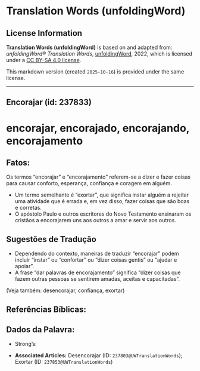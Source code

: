 # Translation Words (unfoldingWord)

## License Information

**Translation Words (unfoldingWord)** is based on and adapted from: _unfoldingWord® Translation Words_, [unfoldingWord](https://unfoldingword.org/utw), 2022, which is licensed under a [CC BY-SA 4.0 license](https://creativecommons.org/licenses/by-sa/4.0/legalcode.en).

This markdown version (created `2025-10-16`) is provided under the same license.



--------------------------------

## Encorajar (id: 237833)

encorajar, encorajado, encorajando, encorajamento
=================================================

Fatos:
------

Os termos “encorajar” e “encorajamento” referem\-se a dizer e fazer coisas para causar conforto, esperança, confiança e coragem em alguém.

* Um termo semelhante é “exortar”, que significa instar alguém a rejeitar uma atividade que é errada e, em vez disso, fazer coisas que são boas e corretas.
* O apóstolo Paulo e outros escritores do Novo Testamento ensinaram os cristãos a encorajarem uns aos outros a amar e servir aos outros.

Sugestões de Tradução
---------------------

* Dependendo do contexto, maneiras de traduzir “encorajar” podem incluir “instar” ou “confortar” ou “dizer coisas gentis” ou “ajudar e apoiar”.
* A frase “dar palavras de encorajamento” significa “dizer coisas que fazem outras pessoas se sentirem amadas, aceitas e capacitadas”.

(Veja também: desencorajar, confiança, exortar)

Referências Bíblicas:
---------------------

Dados da Palavra:
-----------------

* Strong’s:

* **Associated Articles:** Desencorajar (ID: `237803@UWTranslationWords`); Exortar (ID: `237853@UWTranslationWords`)

